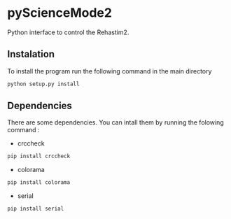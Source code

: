 # pyScienceMode2
Python interface to control the Rehastim2.

## Instalation
To install the program run the following command in the main directory 

```bash
python setup.py install
```

## Dependencies
There are some dependencies. You can intall them by running the folowing command :

- crccheck
```bash
pip install crccheck
```

- colorama
```bash
pip install colorama
```

- serial
```bash
pip install serial
```
